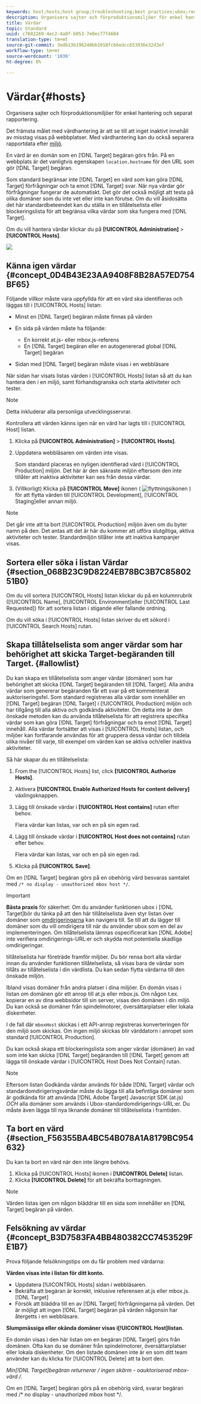 ```yaml
---
keywords: host;hosts;host group;troubleshooting;best practices;ubox;redirects;redirect;whitelist;allowlist;blacklist;blocklist
description: Organisera sajter och förproduktionsmiljöer för enkel hantering och separat rapportering.
title: Värdar
topic: Standard
uuid: c7682269-4ec2-4a0f-b053-7e0ec77f4604
translation-type: tm+mt
source-git-commit: 3edb13b196240bb1918fc66edcc653936e32d3ef
workflow-type: tm+mt
source-wordcount: '1030'
ht-degree: 0%

---
```



# Värdar{#hosts}

Organisera sajter och förproduktionsmiljöer för enkel hantering och separat rapportering.

Det främsta målet med värdhantering är att se till att inget inaktivt innehåll av misstag visas på webbplatser. Med värdhantering kan du också separera rapportdata efter [miljö](/help/administrating-target/environments.md).

En värd är en domän som en [!DNL Target] begäran görs från. På en webbplats är det vanligtvis egenskapen `location.hostname` för den URL som gör [!DNL Target] begäran.

Som standard begränsar inte [!DNL Target] en värd som kan göra [!DNL Target] förfrågningar och ta emot [!DNL Target] svar. När nya värdar gör förfrågningar fungerar de automatiskt. Det gör det också möjligt att testa på olika domäner som du inte vet eller inte kan förutse. Om du vill åsidosätta det här standardbeteendet kan du ställa in en tillåtelselista eller blockeringslista för att begränsa vilka värdar som ska fungera med [!DNL Target].

Om du vill hantera värdar klickar du på **[!UICONTROL Administration]** > **[!UICONTROL Hosts]**.

![](assets/hosts_list.png)

## Känna igen värdar {#concept_0D4B43E23AA9408F8B28A57ED754BF65}

Följande villkor måste vara uppfyllda för att en värd ska identifieras och läggas till i [!UICONTROL Hosts] listan:

* Minst en [!DNL Target] begäran måste finnas på värden
* En sida på värden måste ha följande:

   * En korrekt at.js- eller mbox.js-referens
   * En [!DNL Target] begäran eller en autogenererad global [!DNL Target] begäran

* Sidan med [!DNL Target] begäran måste visas i en webbläsare

När sidan har visats listas värden i [!UICONTROL Hosts] listan så att du kan hantera den i en miljö, samt förhandsgranska och starta aktiviteter och tester.

>[!NOTE]
>
>Detta inkluderar alla personliga utvecklingsservrar.

Kontrollera att värden känns igen när en värd har lagts till i [!UICONTROL Host] listan.

1. Klicka på **[!UICONTROL Administration]** > **[!UICONTROL Hosts]**.
1. Uppdatera webbläsaren om värden inte visas.

   Som standard placeras en nyligen identifierad värd i [!UICONTROL Production] miljön. Det här är den säkraste miljön eftersom den inte tillåter att inaktiva aktiviteter kan ses från dessa värdar.

1. (Villkorligt) Klicka på **[!UICONTROL Move]** ikonen ( ![flyttningsikonen](/help/administrating-target/assets/icon-move.png) ) för att flytta värden till [!UICONTROL Development], [!UICONTROL Staging]eller annan miljö.

>[!NOTE]
>
>Det går inte att ta bort [!UICONTROL Production] miljön även om du byter namn på den. Det antas att det är här du kommer att utföra slutgiltiga, aktiva aktiviteter och tester. Standardmiljön tillåter inte att inaktiva kampanjer visas.

## Sortera eller söka i listan Värdar {#section_068B23C9D8224EB78BC3B7C8580251B0}

Om du vill sortera [!UICONTROL Hosts] listan klickar du på en kolumnrubrik ([!UICONTROL Name], [!UICONTROL Environment]eller [!UICONTROL Last Requested]) för att sortera listan i stigande eller fallande ordning.

Om du vill söka i [!UICONTROL Hosts] listan skriver du ett sökord i [!UICONTROL Search Hosts] rutan.

## Skapa tillåtelselista som anger värdar som har behörighet att skicka Target-begäranden till Target. {#allowlist}

Du kan skapa en tillåtelselista som anger värdar (domäner) som har behörighet att skicka [!DNL Target] begäranden till [!DNL Target]. Alla andra värdar som genererar begäranden får ett svar på ett kommenterat auktoriseringsfel. Som standard registreras alla värdar som innehåller en [!DNL Target] begäran [!DNL Target] i [!UICONTROL Production] miljön och har tillgång till alla aktiva och godkända aktiviteter. Om detta inte är den önskade metoden kan du använda tillåtelselista för att registrera specifika värdar som kan göra [!DNL Target] förfrågningar och ta emot [!DNL Target] innehåll. Alla värdar fortsätter att visas i [!UICONTROL Hosts] listan, och miljöer kan fortfarande användas för att gruppera dessa värdar och tilldela olika nivåer till varje, till exempel om värden kan se aktiva och/eller inaktiva aktiviteter.

Så här skapar du en tillåtelselista:

1. From the [!UICONTROL Hosts] list, click **[!UICONTROL Authorize Hosts]**.
1. Aktivera **[!UICONTROL Enable Authorized Hosts for content delivery]** växlingsknappen.
1. Lägg till önskade värdar i **[!UICONTROL Host contains]** rutan efter behov.

   Flera värdar kan listas, var och en på sin egen rad.

1. Lägg till önskade värdar i **[!UICONTROL Host does not contains]** rutan efter behov.

   Flera värdar kan listas, var och en på sin egen rad.

1. Klicka på **[!UICONTROL Save]**.

Om en [!DNL Target] begäran görs på en obehörig värd besvaras samtalet med `/* no display - unauthorized mbox host */`.

>[!IMPORTANT]
>
>**Bästa praxis** för säkerhet: Om du använder funktionen ubox i [!DNL Target]bör du tänka på att den här tillåtelselista även styr listan över domäner som [omdirigeringarna](/help/c-implementing-target/c-non-javascript-based-implementation/working-with-redirectors.md) kan navigera till. Se till att du lägger till domäner som du vill omdirigera till när du använder ubox som en del av implementeringen. Om tillåtelselista lämnas ospecificerat kan [!DNL Adobe] inte verifiera omdirigerings-URL:er och skydda mot potentiella skadliga omdirigeringar.
>
>tillåtelselista har företräde framför miljöer. Du bör rensa bort alla värdar innan du använder funktionen tillåtelselista, så visas bara de värdar som tillåts av tillåtelselista i din värdlista. Du kan sedan flytta värdarna till den önskade miljön.

Ibland visas domäner från andra platser i dina miljöer. En domän visas i listan om domänen gör ett anrop till at.js eller mbox.js. Om någon t.ex. kopierar en av dina webbsidor till sin server, visas den domänen i din miljö. Du kan också se domäner från spindelmotorer, översättarplatser eller lokala diskenheter.

I de fall där `mboxHost` skickas i ett API-anrop registreras konverteringen för den miljö som skickas. Om ingen miljö skickas blir värddatorn i anropet som standard [!UICONTROL Production].

Du kan också skapa ett blockeringslista som anger värdar (domäner) än vad som inte kan skicka [!DNL Target] begäranden till [!DNL Target] genom att lägga till önskade värdar i [!UICONTROL Host Does Not Contain] rutan.

>[!NOTE]
>
>Eftersom listan Godkända värdar används för både [!DNL Target] värdar och standardomdirigeringsvärdar måste du lägga till alla befintliga domäner som är godkända för att använda [!DNL Adobe Target] Javascript SDK (at.js) *OCH* alla domäner som används i Ubox-standardomdirigerings-URL:er. Du måste även lägga till nya liknande domäner till tillåtelselista i framtiden.

## Ta bort en värd {#section_F56355BA4BC54B078A1A8179BC954632}

Du kan ta bort en värd när den inte längre behövs.

1. Klicka på [!UICONTROL Hosts] ikonen i **[!UICONTROL Delete]** listan.
1. Klicka **[!UICONTROL Delete]** för att bekräfta borttagningen.

>[!NOTE]
>
>Värden listas igen om någon bläddrar till en sida som innehåller en [!DNL Target] begäran på värden.

## Felsökning av värdar {#concept_B3D7583FA4BB480382CC7453529FE1B7}

Prova följande felsökningstips om du får problem med värdarna:

**Värden visas inte i listan för ditt konto.**

* Uppdatera [!UICONTROL Hosts] sidan i webbläsaren.
* Bekräfta att begäran är korrekt, inklusive referensen at.js eller mbox.js. [!DNL Target]
* Försök att bläddra till en av [!DNL Target] förfrågningarna på värden. Det är möjligt att ingen [!DNL Target] begäran på värden någonsin har återgetts i en webbläsare.

**Slumpmässiga eller okända domäner visas i[!UICONTROL Host]listan.**

En domän visas i den här listan om en begäran [!DNL Target] görs från domänen. Ofta kan du se domäner från spindelmotorer, översättarplatser eller lokala diskenheter. Om den listade domänen inte är en som ditt team använder kan du klicka för [!UICONTROL Delete] att ta bort den.

**Min[!DNL Target]begäran returnerar /* ingen skärm - oauktoriserad mbox-värd */.**

Om en [!DNL Target] begäran görs på en obehörig värd, svarar begäran med /* no display - unauthorized mbox host */.
